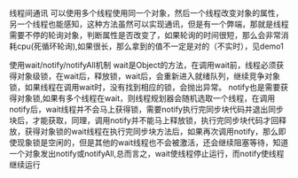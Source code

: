 线程间通讯
可以使用多个线程使用同一个对象，然后一个线程改变对象的属性，另一个线程也能感知，这种方法虽然可以实现通讯，但是有一个弊端，那就是线程需要不停的轮询对象，判断属性是否改变了，如果轮询的时间很短，那么会非常消耗cpu(死循环轮询),如果很长，那么拿到的值不一定是对的（不实时），见demo1

使用wait/notify/notifyAll机制
wait是Object的方法，在调用wait前，线程必须获得对象级锁，在wait后，释放锁，wait后，会重新进入就绪队列，继续竞争对象锁，如果线程在调用wait时，没有找到相应的锁，会抛出异常。
notify也是需要获得对象锁,如果有多个线程在wait，则线程规划器会随机选取一个线程，在调用notify后，wait线程并不会马上获得锁，需要notify执行完同步块代码并退出同步块后，才能获取，同理，调用notify并不能马上释放锁，执行完同步块代码才回释放，获得对象锁的wait线程在执行完同步块方法后，如果再次调用notify，那么即使现象锁是空闲的，但是其他的wait线程也不会被激活，还会继续阻塞等待，知道一个对象发出notify或notifyAll,总而言之，wait使线程停止运行，而notify使线程继续运行